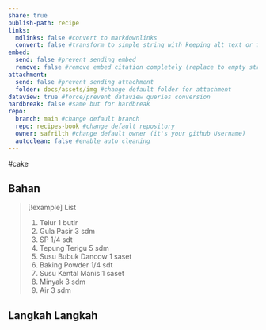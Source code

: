 ```yaml
---
share: true
publish-path: recipe
links:
  mdlinks: false #convert to markdownlinks 
  convert: false #transform to simple string with keeping alt text or file name/ title (it removes the  or []())
embed:
  send: false #prevent sending embed
  remove: false #remove embed citation completely (replace to empty string the ![[]] or ![]())
attachment: 
  send: false #prevent sending attachment
  folder: docs/assets/img #change default folder for attachment
dataview: true #force/prevent dataview queries conversion
hardbreak: false #same but for hardbreak
repo:
  branch: main #change default branch 
  repo: recipes-book #change default repository
  owner: safrilth #change default owner (it's your github Username)
  autoclean: false #enable auto cleaning
---
```

#cake 
## Bahan

> [!example] List
> 1. Telur 1 butir
> 2. Gula Pasir 3 sdm
> 3. SP 1/4 sdt
> 4. Tepung Terigu 5 sdm
> 5. Susu Bubuk Dancow 1 saset
> 6. Baking Powder 1/4 sdt
> 7. Susu Kental Manis 1 saset
> 8. Minyak 3 sdm
> 9. Air 3 sdm

## Langkah Langkah
